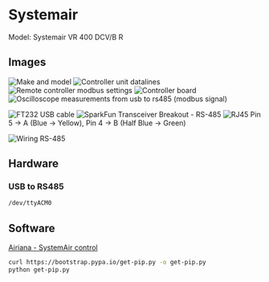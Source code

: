 # Systemair

Model: Systemair  VR 400 DCV/B R

## Images

![Make and model](./images/IMG_3640.jpeg)
![Controller unit datalines](./images/IMG_1649.jpeg)
![Remote controller modbus settings](./images/IMG_3642.jpeg)
![Controller board](./images/IMG_3644.jpeg)
![Oscilloscope measurements from usb to rs485 (modbus signal)](./images/IMG_3641.jpeg)

![FT232 USB cable](./images/IMG_3645.jpeg)
![SparkFun Transceiver Breakout - RS-485](./images/IMG_3646.jpeg)
![RJ45](./images/IMG_3647.jpeg)
Pin 5 -> A (Blue -> Yellow), Pin 4 -> B (Half Blue -> Green)

![Wiring RS-485](./images/IMG_3648.jpeg)

## Hardware

### USB to RS485

```sh
/dev/ttyACM0
```

## Software

[Airiana - SystemAir control](https://github.com/BeamCtrl/Airiana)

```sh
curl https://bootstrap.pypa.io/get-pip.py -o get-pip.py
python get-pip.py
```
